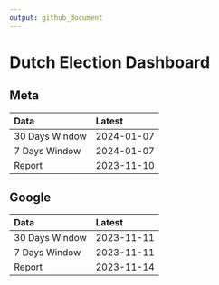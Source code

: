 ```yaml
---
output: github_document
---
```


# Dutch Election Dashboard



## Meta


|Data           |Latest     |
|:--------------|:----------|
|30 Days Window |2024-01-07 |
|7 Days Window  |2024-01-07 |
|Report         |2023-11-10 |

## Google


|Data           |Latest     |
|:--------------|:----------|
|30 Days Window |2023-11-11 |
|7 Days Window  |2023-11-11 |
|Report         |2023-11-14 |
